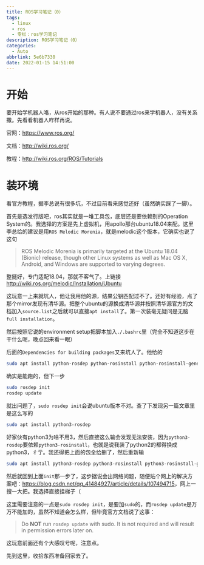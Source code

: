 ```yaml
---
title: ROS学习笔记（0）
tags:
  - linux
  - ros
  - 专栏：ros学习笔记
description: ROS学习笔记（0）
categories:
  - Auto
abbrlink: 5e6b7330
date: 2022-01-15 14:51:00
---
```


# 开始

要开始学机器人咯，从ros开始的那种。有人说不要通过ros来学机器人，没有关系撒。先看看机器人咋样再说。

官网：<https://www.ros.org/>

文档：<http://wiki.ros.org/>

教程：<http://wiki.ros.org/ROS/Tutorials>

# 装环境

看官方教程，据李总说有很多坑，不过目前看来感觉还好（虽然确实踩了一脚）。

首先是选发行版吧，ros其实就是一堆工具包，底层还是要依赖别的Operation System的。我选择的方案是先上虚拟机，用apollo那台ubuntu18.04来配。这里李总给的建议是用`ROS Melodic Morenia`，就是melodic这个版本，它确实也说了这句

> ROS Melodic Morenia is primarily targeted at the Ubuntu 18.04 (Bionic) release, though other Linux systems as well as Mac OS X, Android, and Windows are supported to varying degrees.

整挺好，专门适配18.04，那就不客气了。上链接<http://wiki.ros.org/melodic/Installation/Ubuntu>

这玩意一上来就坑人，他让我用他的源，结果公钥匹配过不了。还好有经验，点了那个mirror发现有清华源。把整个ubuntu的源换成清华源并按照清华源官方的文档加入`source.list`之后就可以直接`apt install`了。第一次装毫无疑问是无脑`full installation`。

然后按照它说的environment setup把脚本加入`./.bashrc`里（完全不知道这步在干什么呢，晚点回来看一眼）

后面的`Dependencies for building packages`又来坑人了。他给的

```bash
sudo apt install python-rosdep python-rosinstall python-rosinstall-generator python-wstool build-essential
```

确实是能跑的，但下一步

```bash
sudo rosdep init
rosdep update
```

就出问题了，`sudo rosdep init`会说ubuntu版本不对。查了下发现另一篇文章里是这么写的

```bash
sudo apt install python3-rosdep
```

好家伙有python3为啥不用3，然后直接这么输会发现无法安装，因为`python3-rosdep`要依赖`python3-rosinstall`，也就是说我装了python2的都得换成python3，彳亍。我还得把上面的包全给删了，然后重新输

```bash
sudo apt install python3-rosdep python3-rosinstall python3-rosinstall-generator python3-wstool
```

然后就回到上面`init`那一步了，这步据说会出网络问题，随便贴个网上的解决方案吧：<https://blog.csdn.net/qq_41484927/article/details/107494715>，网上一搜一大把。我选择直接挂梯子（

这里需要注意的一点是`sudo rosdep init`，是要加`sudo`的，而`rosdep update`是万万不能加的，虽然不知道会怎么样，但毕竟官方文档说了这事：

> Do **NOT** run `rosdep update` with sudo. It is not required and will result in permission errors later on.

这玩意前面还有个大感叹号呢，注意点。

先到这里，收拾东西准备回家去了。
